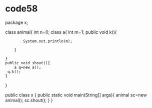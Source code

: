 # code58
package x;

 class animal{
    int n=0;
    class a{
        int m=1;
        public  void k(){

            System.out.println(m);

        }

    }
    public void shout(){
        a q=new a();
     q.k();
    }

}

public class x {
    public static void main(String[] args){
  animal sc=new animal();
  sc.shout();
    }
}
